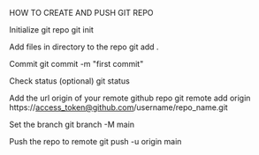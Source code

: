 HOW TO CREATE AND PUSH GIT REPO

Initialize git repo
    git init

Add files in directory to the repo
    git add .

Commit
    git commit -m "first commit"

Check status (optional)
    git status

Add the url origin of your remote github repo
    git remote add origin https://access_token@github.com/username/repo_name.git

Set the branch
    git branch -M main

Push the repo to remote
    git push -u origin main